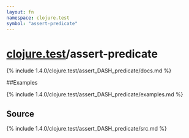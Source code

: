 ```yaml
---
layout: fn
namespace: clojure.test
symbol: "assert-predicate"
---
```


# [clojure.test](../)/assert-predicate

{% include 1.4.0/clojure.test/assert_DASH_predicate/docs.md %}

##Examples

{% include 1.4.0/clojure.test/assert_DASH_predicate/examples.md %}
## Source
{% include 1.4.0/clojure.test/assert_DASH_predicate/src.md %}

